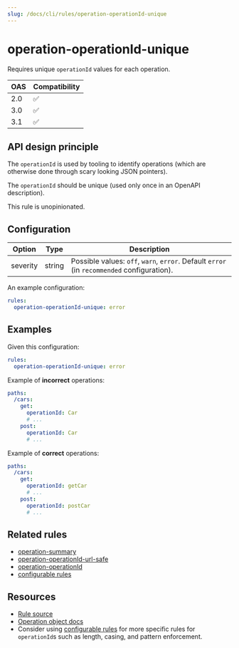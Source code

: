 ```yaml
---
slug: /docs/cli/rules/operation-operationId-unique
---
```

# operation-operationId-unique

Requires unique `operationId` values for each operation.

|OAS|Compatibility|
|---|---|
|2.0|✅|
|3.0|✅|
|3.1|✅|

## API design principle

The `operationId` is used by tooling to identify operations (which are otherwise done through scary looking JSON pointers).

The `operationId` should be unique (used only once in an OpenAPI description).

This rule is unopinionated.

## Configuration

|Option|Type|Description|
|---|---|---|
|severity|string|Possible values: `off`, `warn`, `error`. Default `error` (in `recommended` configuration). |

An example configuration:

```yaml
rules:
  operation-operationId-unique: error
```

## Examples

Given this configuration:

```yaml
rules:
  operation-operationId-unique: error
```

Example of **incorrect** operations:
```yaml
paths:
  /cars:
    get:
      operationId: Car
      # ...
    post:
      operationId: Car
      # ...
```

Example of **correct** operations:
```yaml
paths:
  /cars:
    get:
      operationId: getCar
      # ...
    post:
      operationId: postCar
      # ...
```

## Related rules

- [operation-summary](./operation-summary.md)
- [operation-operationId-url-safe](./operation-operationId-url-safe.md)
- [operation-operationId](./operation-operationId.md)
- [configurable rules](./configurable-rules.md)

## Resources

- [Rule source](https://github.com/Redocly/redocly-cli/blob/main/packages/core/src/rules/common/operation-operationId-unique.ts)
- [Operation object docs](https://redocly.com/docs/openapi-visual-reference/operation/)
- Consider using [configurable rules](./configurable-rules.md) for more specific rules for `operationId`s such as length, casing, and pattern enforcement.

